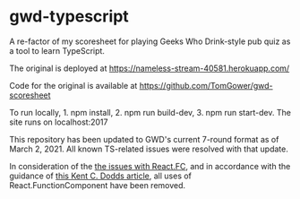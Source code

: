 # gwd-typescript

A re-factor of my scoresheet for playing Geeks Who Drink-style pub quiz as a tool to learn TypeScript.

The original is deployed at <https://nameless-stream-40581.herokuapp.com/>

Code for the original is available at <https://github.com/TomGower/gwd-scoresheet>

To run locally, 1. npm install, 2. npm run build-dev, 3. npm run start-dev. The site runs on localhost:2017

This repository has been updated to GWD's current 7-round format as of March 2, 2021. All known TS-related issues were resolved with that update.

In consideration of the [the issues with React.FC](https://github.com/typescript-cheatsheets/react#function-components), and in accordance with the guidance of [this Kent C. Dodds article](https://kentcdodds.com/blog/how-to-write-a-react-component-in-typescript), all uses of React.FunctionComponent have been removed.
